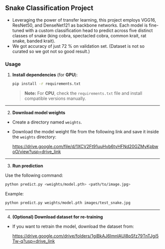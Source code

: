 ## Snake Classification Project
- Leveraging the power of transfer learning, this project employs VGG16, ResNet50, and DenseNet121 as backbone networks. Each model is fine-tuned with a custom classification head to predict across five distinct classes of snake (king cobra, spectacled cobra, common krait, rat snake, banded krait).
- We got accuracy of just 72 % on validation set. (Dataset is not so curated so we got not so good result.)

### Usage

1. **Install dependencies** (for **GPU**):

    ```bash
    pip install -r requirements.txt
    ```

    > **Note:** For **CPU**, check the `requirements.txt` file and install compatible versions manually.

---

2. **Download model weights**

- Create a directory named `weights`.
- Download the model weight file from the following link and save it inside the `weights` directory:

    https://drive.google.com/file/d/1XCV2Ft91uuHvb6tyHFNd20GZMyKpbwoO/view?usp=drive_link

---

3. **Run prediction**

Use the following command:

```bash
python predict.py <weights/model.pth> <path/to/image.jpg>
```

Example:

```bash
python predict.py weights/model.pth images/test_snake.jpg
```

---

4. **(Optional) Download dataset for re-training**

- If you want to retrain the model, download the dataset from:

    https://drive.google.com/drive/folders/1giBkAJ6lmnlAUI8pSfz79TnTJgi5Tw-q?usp=drive_link
